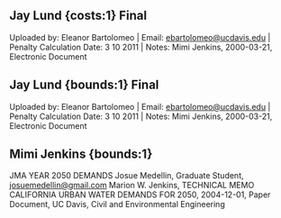 ## Jay Lund {costs:1} Final
Uploaded by: Eleanor Bartolomeo | Email: ebartolomeo@ucdavis.edu | Penalty Calculation Date: 3 10 2011 |  Notes: 
Mimi Jenkins, 2000-03-21, Electronic Document

## Jay Lund {bounds:1} Final
Uploaded by: Eleanor Bartolomeo | Email: ebartolomeo@ucdavis.edu | Penalty Calculation Date: 3 10 2011 |  Notes: 
Mimi Jenkins, 2000-03-21, Electronic Document

## Mimi Jenkins {bounds:1} 
JMA YEAR 2050 DEMANDS
Josue Medellin, Graduate Student, josuemedellin@gmail.com
Marion W. Jenkins, TECHNICAL MEMO CALIFORNIA URBAN WATER DEMANDS FOR 2050, 2004-12-01, Paper Document, UC Davis, Civil and Environmental Engineering

